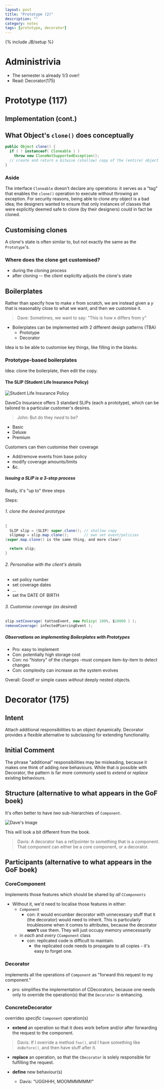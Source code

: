 ```yaml
---
layout: post
title: "Prototype (2)"
description: ""
category: notes
tags: [prototype, decorator]
---
```

{% include JB/setup %}

# Administrivia

* The semester is already 1/3 over!
* Read: Decorator(175)

# Prototype (117)

## Implementation (cont.)

## What Object's `clone()` does conceptually 

``` java
public Object clone() {
  if ( ! instanceof( Cloneable ) )
    throw new CloneNotSupportedException();
  // create and return a bitwise (shallow) copy of the (entire) object
}
```

### Aside

The interface `Cloneable` doesn't declare any operations: it serves as a
"tag" that enables the `clone()` operation to execute without throwing
an exception. For security reasons, being able to clone *any* object is
a bad idea; the designers wanted to ensure that only instances of
classes that were explicitly deemed safe to clone (by their designers)
could in fact be cloned.

## Customising clones

A clone's state is often similar to, but not exactly the same as the
`Prototype`'s. 

### Where does the clone get customised?

* during the cloning process
* after cloning -- the *client* explicitly adjusts the clone's state

## Boilerplates

Rather than specify  how to make *x* from scratch, we are instead given
a *y* that is reasonably close to what we want, and then we customise
it.

> Dave: Sometimes, we want to say: "This is how x differs from y"

* Boilerplates can be implemented with 2 different design patterns (TBA)
  * Prototype
  * Decorator

Idea is to be able to customise key things, like filling in the blanks. 

### Prototype-based boilerplates

Idea: clone the boilerplate, then edit the copy. 

#### The SLIP (Student Life Insurance Policy)

![Student Life Insurance Policy](http://i.imgur.com/4MG04oE.jpg "UML diagram")

DaveCo Insurance offers 3 standard SLIPs (each a prototype), which can
be tailored to a particular customer's desires. 

> John: But do they *need* to be? 

* Basic
* Deluxe
* Premium

Customers can then customise their coverage

* Add/remove events from base policy
* modify coverage amounts/limits
* &c.

##### Issuing a SLIP is a 3-step process

Really, it's "up to" three steps

Steps: 

###### 1. clone the desired prototype

``` java
{
  SLIP slip = (SLIP) super.clone(); // shallow copy
  slipmap = slip.map.clone();       // own set event/policies
(super.map.clone() is the same thing, and more clear)

  return slip;
}
```

###### 2. Personalise with the client's details

* set policy number
* set coverage dates
* ...
* set the DATE OF BIRTH

###### 3. Customise coverage (as desired)

``` java
slip.setCoverage( tattooEvent, new Policy( 100%, $10000 ) );
removeCoverage( infectedPiercingEvent );
```

##### Observations on implementing Boilerplates with Prototypes

* Pro: easy to implement
* Con: potentially high storage cost
* Con: no "history" of the changes
  -must compare item-by-item to detect changes
* Con: complexity can increase as the system evolves

Overall: Goodf or simple cases *without* deeply nested objects. 

# Decorator (175)

## Intent

Attach additional responsibilities to an object dynamically. Decorator
provides a flexible alternative to subclassing for extending functionality. 

## Initial Comment 

The phrase "additional" responsibilities may be misleading, because it
makes one think of adding *new* behaviours. While that *is* possible with
Decorator, the pattern is far more commonly used to *extend* or
*replace* existing behaviours. 

## Structure (alternative to what appears in the GoF boek)

It's often better to have *two* sub-hierarchies of `Component`. 

![Dave's Image]( )

This will look a bit different from the book.

> Davis: A decorator has a ref/pointer to something that is a component. That
> component can either be a core component, or a decorator. 

## Participants (alternative to what appears in the GoF boek)

### CoreComponent

Implements those features which should be shared by *all* `CComponents`

* Without it, we'd need to localise those features in either: 
  * `Component`
    - con: it would encumber decorator with unnecessary stuff that it (the
      decorator) would need to inherit. This is particularly troublesome
when it comes to attributes, because the decorator __won't__ use them.
They will just occupy memory unnecessarily
  * in *each* and *every* `CComponent` class
    - con: replicated code is difficult to maintain. 
      * the replicated code needs to propagate to all copies - it's easy
        to forget one.

### Decorator

implements all the operations of `Component` as "forward this request to
my component."

* pro: simplifies the implementation of CDecorators, because one needs
  only to override the operation(s) that the `Decorator` is enhancing. 

### ConcreteDecorator

overrides *specific* `Component` operation(s)

* __extend__ an operation so that it does work before and/or after
  forwarding the request to the component. 

> Davis: If I override a method `foo()`, and I have something like
> `doBefore()`, and then have stuff after it.

* __replace__ an operation, so that the `CDecorator` is solely
  responsible for fulfilling the request. 

* __define__ new behaviour(s)
  * Davis: "UGGHHH, MOOMMMMMM!"

